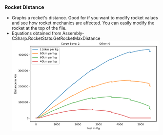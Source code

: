 ### Rocket Distance
* Graphs a rocket's distance. Good for if you want to modify rocket values and see how rocket mechanics are affected. You can easily modify the rocket at the top of the file.
* Equations obtained from Assembly-CSharp.RocketStats.GetRocketMaxDistance
![rocket efficiency graph](rocket_distance.png "The red line is the rocket with your mom on it.")

